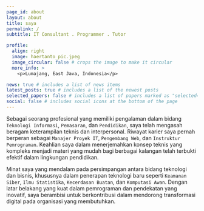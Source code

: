 ```yaml
---
page_id: about
layout: about
title: saya
permalink: /
subtitle: IT Consultant . Programmer . Tutor 

profile:
  align: right
  image: haertanto_pic.jpeg
  image_circular: false # crops the image to make it circular
  more_info: >
    <p>Lumajang, East Java, Indonesia</p>

news: true # includes a list of news items
latest_posts: true # includes a list of the newest posts
selected_papers: false # includes a list of papers marked as "selected={true}"
social: false # includes social icons at the bottom of the page
---
```


Sebagai seorang profesional yang memiliki pengalaman dalam bidang `Teknologi Informasi`, `Pemasaran`, dan `Pendidikan`, saya telah mengasah beragam keterampilan teknis dan interpersonal. Riwayat karier saya pernah berperan sebagai `Manajer Proyek IT`, `Pengembang Web`, dan `Instruktur Pemrograman`. Keahlian saya dalam menerjemahkan konsep teknis yang kompleks menjadi materi yang mudah bagi berbagai kalangan telah terbukti efektif dalam lingkungan pendidikan.

Minat saya yang mendalam pada persimpangan antara bidang teknologi dan bisnis, khususnya dalam penerapan teknologi baru seperti `Keamanan Siber`, `Ilmu Statistika`, `Kecerdasan Buatan`, dan `Komputasi Awan`. Dengan latar belakang yang kuat dalam pemrograman dan pendekatan yang inovatif, saya berambisi untuk berkontribusi dalam mendorong transformasi digital pada organisasi yang membutuhkan.
